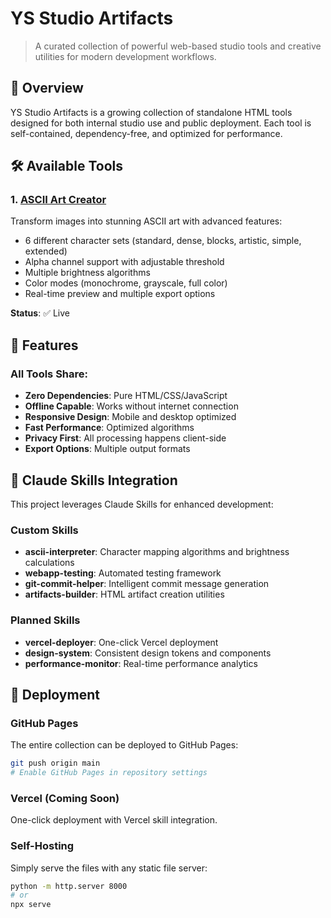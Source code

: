 # YS Studio Artifacts

> A curated collection of powerful web-based studio tools and creative utilities for modern development workflows.

## 🚀 Overview

YS Studio Artifacts is a growing collection of standalone HTML tools designed for both internal studio use and public deployment. Each tool is self-contained, dependency-free, and optimized for performance.

## 🛠️ Available Tools

### 1. [ASCII Art Creator](tools/ascii-creator/)
Transform images into stunning ASCII art with advanced features:
- 6 different character sets (standard, dense, blocks, artistic, simple, extended)
- Alpha channel support with adjustable threshold
- Multiple brightness algorithms
- Color modes (monochrome, grayscale, full color)
- Real-time preview and multiple export options

**Status**: ✅ Live


## 🎯 Features

### All Tools Share:
- **Zero Dependencies**: Pure HTML/CSS/JavaScript
- **Offline Capable**: Works without internet connection
- **Responsive Design**: Mobile and desktop optimized
- **Fast Performance**: Optimized algorithms
- **Privacy First**: All processing happens client-side
- **Export Options**: Multiple output formats


## 🤖 Claude Skills Integration

This project leverages Claude Skills for enhanced development:

### Custom Skills
- **ascii-interpreter**: Character mapping algorithms and brightness calculations
- **webapp-testing**: Automated testing framework
- **git-commit-helper**: Intelligent commit message generation
- **artifacts-builder**: HTML artifact creation utilities

### Planned Skills
- **vercel-deployer**: One-click Vercel deployment
- **design-system**: Consistent design tokens and components
- **performance-monitor**: Real-time performance analytics

## 🚀 Deployment

### GitHub Pages
The entire collection can be deployed to GitHub Pages:
```bash
git push origin main
# Enable GitHub Pages in repository settings
```

### Vercel (Coming Soon)
One-click deployment with Vercel skill integration.

### Self-Hosting
Simply serve the files with any static file server:
```bash
python -m http.server 8000
# or
npx serve
```